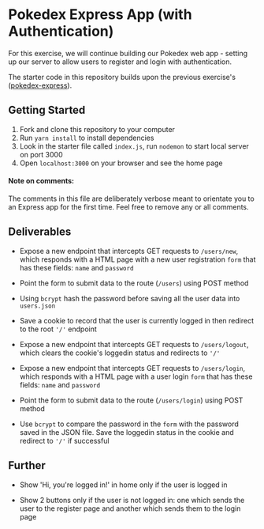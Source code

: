 # Pokedex Express App (with Authentication)

For this exercise, we will continue building our Pokedex web app - setting up our server to allow users to register and login with authentication.

The starter code in this repository builds upon the previous exercise's ([pokedex-express](https://github.com/wdi-sg/pokedex-express-update-delete)).

## Getting Started

1. Fork and clone this repository to your computer
2. Run `yarn install` to install dependencies
3. Look in the starter file called `index.js`, run `nodemon` to start local server on port 3000
4. Open `localhost:3000` on your browser and see the home page

#### Note on comments:

The comments in this file are deliberately verbose meant to orientate you to an Express app for the first time. Feel free to remove any or all comments.

## Deliverables

* Expose a new endpoint that intercepts GET requests to `/users/new`, which responds with a HTML page with a new user registration `form` that has these fields: `name` and `password`

* Point the form to submit data to the route (`/users`) using POST method

* Using `bcrypt` hash the password before saving all the user data into `users.json`

* Save a cookie to record that the user is currently logged in then redirect to the root `'/'` endpoint

* Expose a new endpoint that intercepts GET requests to `/users/logout`, which clears the cookie's loggedin status and redirects to `'/'`

* Expose a new endpoint that intercepts GET requests to `/users/login`, which responds with a HTML page with a user login `form` that has these fields: `name` and `password`

* Point the form to submit data to the route (`/users/login`) using POST method

* Use `bcrypt` to compare the password in the `form` with the password saved in the JSON file. Save the loggedin status in the cookie and redirect to `'/'` if successful

## Further

* Show 'Hi, you're logged in!' in home only if the user is logged in

* Show 2 buttons only if the user is not logged in: one which sends the user to the register page and another which sends them to the login page
